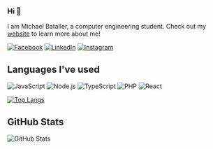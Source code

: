 ### Hi 👋

I am Michael Bataller, a computer engineering student. Check out my [website](https://michaelbataller.tech) to learn more about me!

[![Facebook](https://img.shields.io/badge/facebook-%231877F2.svg?&style=for-the-badge&logo=facebook&logoColor=white)](https://facebook.com/mchlbataller) 
[![LinkedIn](https://img.shields.io/badge/linkedin-%230077B5.svg?&style=for-the-badge&logo=linkedin&logoColor=white)](https://linkedin.com/in/mchlbataller)
[![Instagram](https://img.shields.io/badge/instagram-%23E4405F.svg?&style=for-the-badge&logo=instagram&logoColor=white)](https://instagram.com/michael_bataller)

## Languages I've used
![JavaScript](https://img.shields.io/badge/javascript%20-%23323330.svg?&style=for-the-badge&logo=javascript&logoColor=%23F7DF1E)
![Node.js](https://img.shields.io/badge/node.js%20-%2343853D.svg?&style=for-the-badge&logo=node.js&logoColor=white)
![TypeScript](https://img.shields.io/badge/typescript%20-%23007ACC.svg?&style=for-the-badge&logo=typescript&logoColor=white)
![PHP](https://img.shields.io/badge/php-%23777BB4.svg?&style=for-the-badge&logo=php&logoColor=white)
![React](https://img.shields.io/badge/react%20-%2320232a.svg?&style=for-the-badge&logo=react&logoColor=%2361DAFB)

[![Top Langs](https://github-readme-stats.vercel.app/api/top-langs/?username=mchlbataller&hide=css)](https://github.com/anuraghazra/github-readme-stats)

## GitHub Stats

![GitHub Stats](https://github-readme-stats.vercel.app/api?username=mchlbataller&bg_color=30,4286f4,373B44&title_color=fff&text_color=fff)
